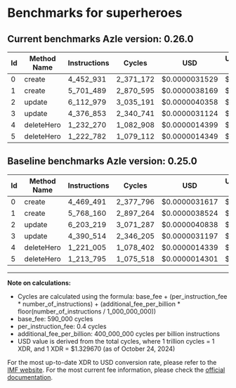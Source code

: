 # Benchmarks for superheroes

## Current benchmarks Azle version: 0.26.0

| Id  | Method Name | Instructions | Cycles    | USD           | USD/Million Calls | Change                             |
| --- | ----------- | ------------ | --------- | ------------- | ----------------- | ---------------------------------- |
| 0   | create      | 4_452_931    | 2_371_172 | $0.0000031529 | $3.15             | <font color="green">-16_560</font> |
| 1   | create      | 5_701_489    | 2_870_595 | $0.0000038169 | $3.81             | <font color="green">-66_671</font> |
| 2   | update      | 6_112_979    | 3_035_191 | $0.0000040358 | $4.03             | <font color="green">-90_240</font> |
| 3   | update      | 4_376_853    | 2_340_741 | $0.0000031124 | $3.11             | <font color="green">-13_661</font> |
| 4   | deleteHero  | 1_232_270    | 1_082_908 | $0.0000014399 | $1.43             | <font color="red">+11_265</font>   |
| 5   | deleteHero  | 1_222_782    | 1_079_112 | $0.0000014349 | $1.43             | <font color="red">+8_987</font>    |

## Baseline benchmarks Azle version: 0.25.0

| Id  | Method Name | Instructions | Cycles    | USD           | USD/Million Calls |
| --- | ----------- | ------------ | --------- | ------------- | ----------------- |
| 0   | create      | 4_469_491    | 2_377_796 | $0.0000031617 | $3.16             |
| 1   | create      | 5_768_160    | 2_897_264 | $0.0000038524 | $3.85             |
| 2   | update      | 6_203_219    | 3_071_287 | $0.0000040838 | $4.08             |
| 3   | update      | 4_390_514    | 2_346_205 | $0.0000031197 | $3.11             |
| 4   | deleteHero  | 1_221_005    | 1_078_402 | $0.0000014339 | $1.43             |
| 5   | deleteHero  | 1_213_795    | 1_075_518 | $0.0000014301 | $1.43             |

---

**Note on calculations:**

- Cycles are calculated using the formula: base_fee + (per_instruction_fee \* number_of_instructions) + (additional_fee_per_billion \* floor(number_of_instructions / 1_000_000_000))
- base_fee: 590_000 cycles
- per_instruction_fee: 0.4 cycles
- additional_fee_per_billion: 400_000_000 cycles per billion instructions
- USD value is derived from the total cycles, where 1 trillion cycles = 1 XDR, and 1 XDR = $1.329670 (as of October 24, 2024)

For the most up-to-date XDR to USD conversion rate, please refer to the [IMF website](https://www.imf.org/external/np/fin/data/rms_sdrv.aspx).
For the most current fee information, please check the [official documentation](https://internetcomputer.org/docs/current/developer-docs/gas-cost#execution).
